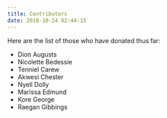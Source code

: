 ```yaml
---
title: Contributors
date: 2018-10-24 02:44:15
---
```


Here are the list of those who have donated thus far:

* Dion Augusts
* Nicolette Bedessie
* Tenniel Carew
* Akwesi Chester
* Nyell Dolly
* Marissa Edmund
* Kore George
* Raegan Gibbings
